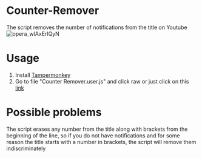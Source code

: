 # Counter-Remover
The script removes the number of notifications from the title on Youtube
![opera_wIAxErlQyN](https://user-images.githubusercontent.com/40332480/232766422-28ee7fb2-2544-4f29-8430-5b1b5f23197b.png)
# Usage 
1. Install [Tampermonkey](https://github.com/Tampermonkey/tampermonkey)
2. Go to file "Counter Remover.user.js" and click raw or just click on this [link](https://github.com/Magikman008/Counter-Remover/raw/main/Counter%20Remover.user.js)
# Possible problems
The script erases any number from the title along with brackets from the beginning of the line, so if you do not have notifications and for some reason the title starts with a number in brackets, the script will remove them indiscriminately
